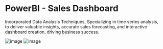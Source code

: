 # PowerBI - Sales Dashboard

Incorporated Data Analysis Techniques, Specializing in time series analysis, to deliver valuable insights, accurate sales forecasting, and interactive dashboard creation, driving business success.


![image](https://github.com/user-attachments/assets/be6b6a4a-d44e-4871-b5c8-80c8f623ee44)
![image](https://github.com/user-attachments/assets/fc803e5b-1c2d-4d07-b7be-cd877b36899a)
